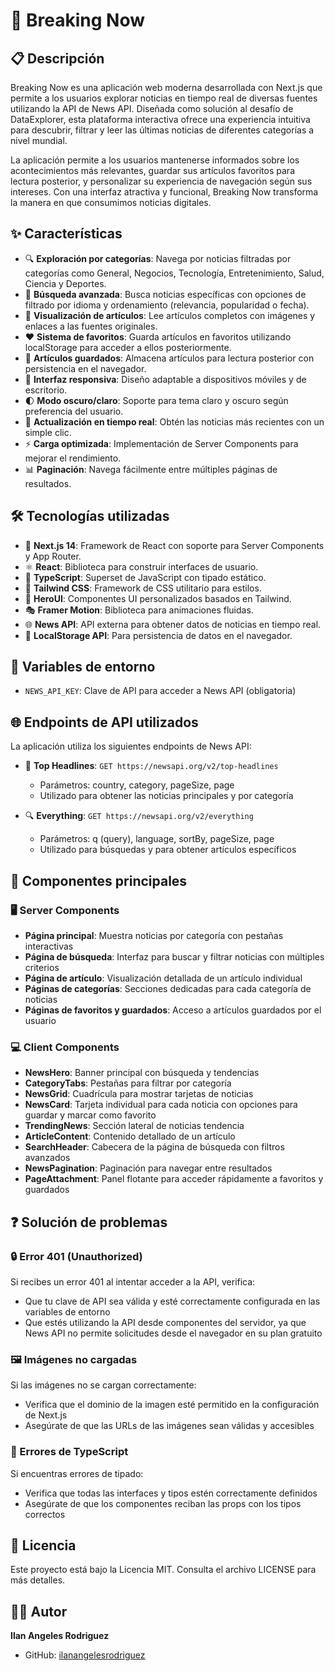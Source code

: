 # 📰 Breaking Now

## 📋 Descripción

Breaking Now es una aplicación web moderna desarrollada con Next.js que permite a los usuarios explorar noticias en tiempo real de diversas fuentes utilizando la API de News API. Diseñada como solución al desafío de DataExplorer, esta plataforma interactiva ofrece una experiencia intuitiva para descubrir, filtrar y leer las últimas noticias de diferentes categorías a nivel mundial.

La aplicación permite a los usuarios mantenerse informados sobre los acontecimientos más relevantes, guardar sus artículos favoritos para lectura posterior, y personalizar su experiencia de navegación según sus intereses. Con una interfaz atractiva y funcional, Breaking Now transforma la manera en que consumimos noticias digitales.

## ✨ Características

- 🔍 **Exploración por categorías**: Navega por noticias filtradas por categorías como General, Negocios, Tecnología, Entretenimiento, Salud, Ciencia y Deportes.
- 🔎 **Búsqueda avanzada**: Busca noticias específicas con opciones de filtrado por idioma y ordenamiento (relevancia, popularidad o fecha).
- 📄 **Visualización de artículos**: Lee artículos completos con imágenes y enlaces a las fuentes originales.
- ❤️ **Sistema de favoritos**: Guarda artículos en favoritos utilizando localStorage para acceder a ellos posteriormente.
- 📑 **Artículos guardados**: Almacena artículos para lectura posterior con persistencia en el navegador.
- 📱 **Interfaz responsiva**: Diseño adaptable a dispositivos móviles y de escritorio.
- 🌓 **Modo oscuro/claro**: Soporte para tema claro y oscuro según preferencia del usuario.
- 🔄 **Actualización en tiempo real**: Obtén las noticias más recientes con un simple clic.
- ⚡ **Carga optimizada**: Implementación de Server Components para mejorar el rendimiento.
- 📊 **Paginación**: Navega fácilmente entre múltiples páginas de resultados.

## 🛠️ Tecnologías utilizadas

- 🔷 **Next.js 14**: Framework de React con soporte para Server Components y App Router.
- ⚛️ **React**: Biblioteca para construir interfaces de usuario.
- 📘 **TypeScript**: Superset de JavaScript con tipado estático.
- 🎨 **Tailwind CSS**: Framework de CSS utilitario para estilos.
- 🦸 **HeroUI**: Componentes UI personalizados basados en Tailwind.
- 🎭 **Framer Motion**: Biblioteca para animaciones fluidas.
- 🌐 **News API**: API externa para obtener datos de noticias en tiempo real.
- 💾 **LocalStorage API**: Para persistencia de datos en el navegador.

## 🔑 Variables de entorno

- `NEWS_API_KEY`: Clave de API para acceder a News API (obligatoria)

## 🌐 Endpoints de API utilizados

La aplicación utiliza los siguientes endpoints de News API:

- 📰 **Top Headlines**: `GET https://newsapi.org/v2/top-headlines`
  - Parámetros: country, category, pageSize, page
  - Utilizado para obtener las noticias principales y por categoría

- 🔍 **Everything**: `GET https://newsapi.org/v2/everything`
  - Parámetros: q (query), language, sortBy, pageSize, page
  - Utilizado para búsquedas y para obtener artículos específicos

## 🧩 Componentes principales

### 🖥️ Server Components

- **Página principal**: Muestra noticias por categoría con pestañas interactivas
- **Página de búsqueda**: Interfaz para buscar y filtrar noticias con múltiples criterios
- **Página de artículo**: Visualización detallada de un artículo individual
- **Páginas de categorías**: Secciones dedicadas para cada categoría de noticias
- **Páginas de favoritos y guardados**: Acceso a artículos guardados por el usuario

### 💻 Client Components

- **NewsHero**: Banner principal con búsqueda y tendencias
- **CategoryTabs**: Pestañas para filtrar por categoría
- **NewsGrid**: Cuadrícula para mostrar tarjetas de noticias
- **NewsCard**: Tarjeta individual para cada noticia con opciones para guardar y marcar como favorito
- **TrendingNews**: Sección lateral de noticias tendencia
- **ArticleContent**: Contenido detallado de un artículo
- **SearchHeader**: Cabecera de la página de búsqueda con filtros avanzados
- **NewsPagination**: Paginación para navegar entre resultados
- **PageAttachment**: Panel flotante para acceder rápidamente a favoritos y guardados

## ❓ Solución de problemas

### 🔒 Error 401 (Unauthorized)

Si recibes un error 401 al intentar acceder a la API, verifica:
- Que tu clave de API sea válida y esté correctamente configurada en las variables de entorno
- Que estés utilizando la API desde componentes del servidor, ya que News API no permite solicitudes desde el navegador en su plan gratuito

### 🖼️ Imágenes no cargadas

Si las imágenes no se cargan correctamente:
- Verifica que el dominio de la imagen esté permitido en la configuración de Next.js
- Asegúrate de que las URLs de las imágenes sean válidas y accesibles

### 📝 Errores de TypeScript

Si encuentras errores de tipado:
- Verifica que todas las interfaces y tipos estén correctamente definidos
- Asegúrate de que los componentes reciban las props con los tipos correctos

## 📄 Licencia

Este proyecto está bajo la Licencia MIT. Consulta el archivo LICENSE para más detalles.

## 👨‍💻 Autor

**Ilan Angeles Rodriguez**
- GitHub: [ilanangelesrodriguez](https://github.com/ilanangelesrodriguez)
